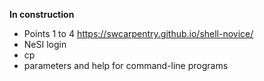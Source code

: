 **In construction** 


* Points 1 to 4 https://swcarpentry.github.io/shell-novice/
* NeSI login
* cp
* parameters and help for command-line programs
